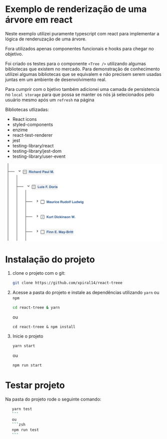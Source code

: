 # Exemplo de renderização de uma árvore em react

Neste exemplo utilizei puramente typescript com react para implementar a lógica de renderuzação de uma árvore.

Fora utilizados apenas componentes funcionais e hooks para chegar no objetivo.

Foi criado os testes para o componente `<Tree />` utilizando algumas bibliotecas que existem no mercado. Para demonstração de conhecimento utilizei algumas bibliotecas que se equivalem e não precisem serem usadas juntas em um ambiente de desenvolvimento real.

Para cumprir com o bjetivo também adicionei uma camada de persistencia no `local storage` para que possa se manter os nós já selecionados pelo usuário mesmo após um `refresh` na página

Bibliotecas utlizadas:
- React icons
- styled-components
- enzime
- react-test-renderer
- jest
- testing-library/react
- testing-library/jest-dom
- testing-library/user-event

![Print do resultado](public/print.png)

# Instalação do projeto
1. clone o projeto com o git:
    ```zsh
    git clone https://github.com/xpiral14/react-treee
    ```

2. Acesse a pasta do projeto e instale as dependências utilizando `yarn` ou `npm`

    ```zsh
    cd react-treee & yarn
    ```
    ou
    ````zsh
    cd react-treee & npm install

3. Inicie o projeto
    ```zsh
    yarn start
    ```
    ou 
    ```zsh
    npm run start
    ```

# Testar projeto

Na pasta do projeto rode o seguinte comando:
 ```zsh
    yarn test
    ```
    ou 
    ```zsh
    npm run test
    ```